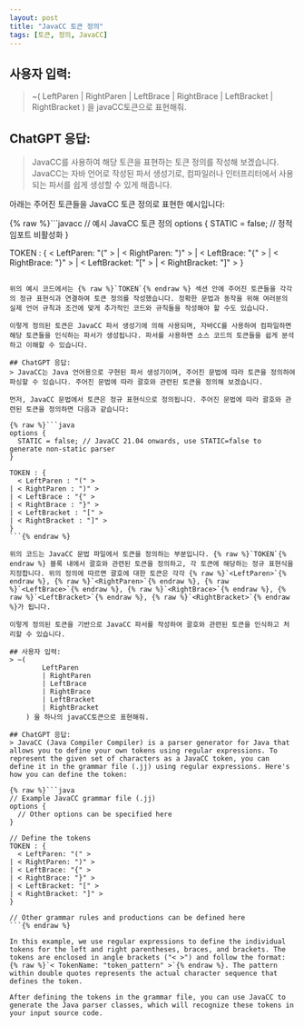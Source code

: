 ```yaml
---
layout: post
title: "JavaCC 토큰 정의"
tags: [토큰, 정의, JavaCC]
---
```


## 사용자 입력:
> ~(
		LeftParen
		| RightParen
		| LeftBrace
		| RightBrace
		| LeftBracket
		| RightBracket
	) 을 javaCC토큰으로 표현해줘.

## ChatGPT 응답:
> JavaCC를 사용하여 해당 토큰을 표현하는 토큰 정의를 작성해 보겠습니다. JavaCC는 자바 언어로 작성된 파서 생성기로, 컴파일러나 인터프리터에서 사용되는 파서를 쉽게 생성할 수 있게 해줍니다.

아래는 주어진 토큰들을 JavaCC 토큰 정의로 표현한 예시입니다:

{% raw %}```javacc
// 예시 JavaCC 토큰 정의
options {
  STATIC = false; // 정적 임포트 비활성화
}

TOKEN : {
  < LeftParen: "(" >
| < RightParen: ")" >
| < LeftBrace: "{" >
| < RightBrace: "}" >
| < LeftBracket: "[" >
| < RightBracket: "]" >
}
```{% endraw %}

위의 예시 코드에서는 {% raw %}`TOKEN`{% endraw %} 섹션 안에 주어진 토큰들을 각각의 정규 표현식과 연결하여 토큰 정의를 작성했습니다. 정확한 문법과 동작을 위해 여러분의 실제 언어 규칙과 조건에 맞게 추가적인 코드와 규칙들을 작성해야 할 수도 있습니다.

이렇게 정의된 토큰은 JavaCC 파서 생성기에 의해 사용되며, 자바CC를 사용하여 컴파일하면 해당 토큰들을 인식하는 파서가 생성됩니다. 파서를 사용하면 소스 코드의 토큰들을 쉽게 분석하고 이해할 수 있습니다.

## ChatGPT 응답:
> JavaCC는 Java 언어용으로 구현된 파서 생성기이며, 주어진 문법에 따라 토큰을 정의하여 파싱할 수 있습니다. 주어진 문법에 따라 괄호와 관련된 토큰을 정의해 보겠습니다.

먼저, JavaCC 문법에서 토큰은 정규 표현식으로 정의됩니다. 주어진 문법에 따라 괄호와 관련된 토큰을 정의하면 다음과 같습니다:

{% raw %}```java
options {
  STATIC = false; // JavaCC 21.04 onwards, use STATIC=false to generate non-static parser
}

TOKEN : {
  < LeftParen : "(" >
| < RightParen : ")" >
| < LeftBrace : "{" >
| < RightBrace : "}" >
| < LeftBracket : "[" >
| < RightBracket : "]" >
}
```{% endraw %}

위의 코드는 JavaCC 문법 파일에서 토큰을 정의하는 부분입니다. {% raw %}`TOKEN`{% endraw %} 블록 내에서 괄호와 관련된 토큰을 정의하고, 각 토큰에 해당하는 정규 표현식을 지정합니다. 위의 정의에 따르면 괄호에 대한 토큰은 각각 {% raw %}`<LeftParen>`{% endraw %}, {% raw %}`<RightParen>`{% endraw %}, {% raw %}`<LeftBrace>`{% endraw %}, {% raw %}`<RightBrace>`{% endraw %}, {% raw %}`<LeftBracket>`{% endraw %}, {% raw %}`<RightBracket>`{% endraw %}가 됩니다.

이렇게 정의된 토큰을 기반으로 JavaCC 파서를 작성하여 괄호와 관련된 토큰을 인식하고 처리할 수 있습니다.

## 사용자 입력:
> ~(
		LeftParen
		| RightParen
		| LeftBrace
		| RightBrace
		| LeftBracket
		| RightBracket
	) 을 하나의 javaCC토큰으로 표현해줘.

## ChatGPT 응답:
> JavaCC (Java Compiler Compiler) is a parser generator for Java that allows you to define your own tokens using regular expressions. To represent the given set of characters as a JavaCC token, you can define it in the grammar file (.jj) using regular expressions. Here's how you can define the token:

{% raw %}```java
// Example JavaCC grammar file (.jj)
options {
  // Other options can be specified here
}

// Define the tokens
TOKEN : {
  < LeftParen: "(" >
| < RightParen: ")" >
| < LeftBrace: "{" >
| < RightBrace: "}" >
| < LeftBracket: "[" >
| < RightBracket: "]" >
}

// Other grammar rules and productions can be defined here
```{% endraw %}

In this example, we use regular expressions to define the individual tokens for the left and right parentheses, braces, and brackets. The tokens are enclosed in angle brackets ("< >") and follow the format: {% raw %}`< TokenName: "token_pattern" >`{% endraw %}. The pattern within double quotes represents the actual character sequence that defines the token.

After defining the tokens in the grammar file, you can use JavaCC to generate the Java parser classes, which will recognize these tokens in your input source code.

